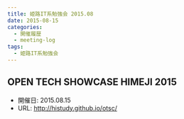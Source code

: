 ```yaml
---
title: 姫路IT系勉強会 2015.08
date: 2015-08-15
categories:
  - 開催履歴
  - meeting-log
tags:
  - 姫路IT系勉強会
---
```


## OPEN TECH SHOWCASE HIMEJI 2015

* 開催日: 2015.08.15
* URL: http://histudy.github.io/otsc/
